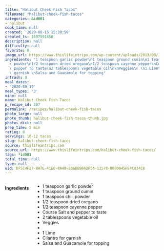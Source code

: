 ```yaml
---
title: "Halibut Cheek Fish Tacos"
filename: "halibut-cheek-fish-tacos"
categories: &id001
- halibut
cook_time: null
created: '2020-08-16 15:30:50'
created_ts: 1597591850
description: null
difficulty: null
favorite: 0
image_url: https://www.thislifeintrips.com/wp-content/uploads/2013/09/IMG_4610-200x150.jpg
ingredients: "1 teaspoon garlic powder\n1 teaspoon ground cumin\n1 teaspoon chili\
  \ powder\n1/2 teaspoon dried oregano\n1/2 teaspoon cayenne pepper\nCourse Salt and\
  \ pepper to taste\n2 tablespoons vegetable oil\n\nVeggies\n \n1 Lime\nCilantro for\
  \ garnish \nSalsa and Guacamole for topping"
intrash: 0
meal_dates:
- '2020-08-19'
meal_types: '3'
mine: null
name: Halibut Cheek Fish Tacos
p_recipe_id: 307
permalink: /recipes/halibut-cheek-fish-tacos
photo_large: null
photo_thumb: halibut-cheek-fish-tacos-thumb.jpg
photos_dict: null
prep_time: 5 min
rating: 0
servings: 10-12 tacos
slug: halibut-cheek-fish-tacos
source: thislifeintrips.com
source_url: https://www.thislifeintrips.com/halibut-cheek-fish-tacos/
tags: *id001
total_time: null
type: null
uid: DF5C4F27-8A7E-41E0-8A48-E86DB99A2F5A-13578-0000045FE4C034C8
---
```

<div class="large-8 medium-7 columns" id="writeup">	</div><!-- #writeup -->
</div><!-- #row-one -->
<div class="row" id="row-two">	<div class="medium-4 small-5 columns" id="ingredients"><h4>Ingredients</h4><div class="box box-ingredients content"><ul>
<li>1 teaspoon garlic powder</li>
<li>1 teaspoon ground cumin</li>
<li>1 teaspoon chili powder</li>
<li>1/2 teaspoon dried oregano</li>
<li>1/2 teaspoon cayenne pepper</li>
<li>Course Salt and pepper to taste</li>
<li>2 tablespoons vegetable oil</li>
<li>Veggies</li>
<li></li>
<li>1 Lime</li>
<li>Cilantro for garnish</li>
<li>Salsa and Guacamole for topping</li>
</ul>
</div>	</div>	<div class="medium-6 small-7 columns" id="directions">	</div>